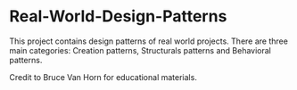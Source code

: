 # Real-World-Design-Patterns
This project contains design patterns of real world projects. There are three main categories: Creation patterns, Structurals patterns and Behavioral patterns.

Credit to Bruce Van Horn for educational materials.
